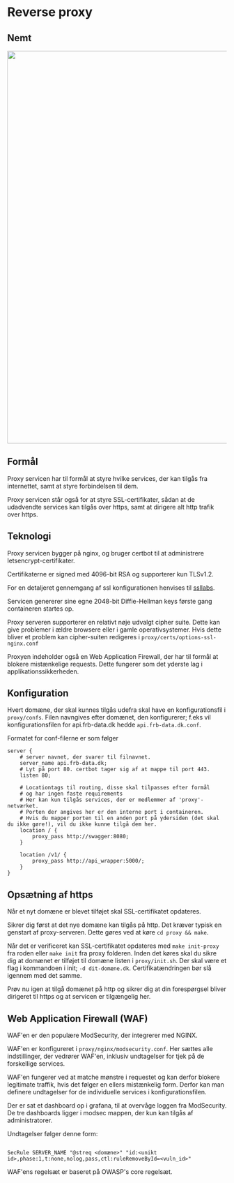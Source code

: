 # Reverse proxy

## Nemt

<img src="https://github.com/frederiksberg/prod-app1-deployment/blob/master/figures/ssllabsA+.PNG" width="900px">

## Formål

Proxy servicen har til formål at styre hvilke services, der kan tilgås fra internettet, samt at styre forbindelsen til dem.

Proxy servicen står også for at styre SSL-certifikater, sådan at de udadvendte services kan tilgås over https, samt at dirigere alt http trafik over https.

## Teknologi

Proxy servicen bygger på nginx, og bruger certbot til at administrere letsencrypt-certifikater.

Certifikaterne er signed med 4096-bit RSA og supporterer kun TLSv1.2.

For en detaljeret gennemgang af ssl konfigurationen henvises til [ssllabs](https://www.ssllabs.com/ssltest/analyze.html?d=th.frb-data.dk).

Servicen genererer sine egne 2048-bit Diffie-Hellman keys første gang containeren startes op.

Proxy serveren supporterer en relativt nøje udvalgt cipher suite. Dette kan give problemer i ældre browsere eller i gamle operativsystemer. Hvis dette bliver et problem kan cipher-suiten redigeres i `proxy/certs/options-ssl-nginx.conf`

Proxyen indeholder også en Web Application Firewall, der har til formål at blokere mistænkelige requests. Dette fungerer som det yderste lag i applikationssikkerheden.

## Konfiguration

Hvert domæne, der skal kunnes tilgås udefra skal have en konfigurationsfil i `proxy/confs`. Filen navngives efter domænet, den konfigurerer; f.eks vil konfigurationsfilen for api.frb-data.dk hedde `api.frb-data.dk.conf`.

Formatet for conf-filerne er som følger

```nginx
server {
    # server navnet, der svarer til filnavnet.
    server_name api.frb-data.dk;
    # Lyt på port 80. certbot tager sig af at mappe til port 443.
    listen 80;

    # Locationtags til routing, disse skal tilpasses efter formål
    # og har ingen faste requirements
    # Her kan kun tilgås services, der er medlemmer af 'proxy'-netværket.
    # Porten der angives her er den interne port i containeren.
    # Hvis du mapper porten til en anden port på ydersiden (det skal du ikke gøre!), vil du ikke kunne tilgå dem her.
    location / {
        proxy_pass http://swagger:8080;
    }

    location /v1/ {
        proxy_pass http://api_wrapper:5000/;
    }
}
```

## Opsætning af https

Når et nyt domæne er blevet tilføjet skal SSL-certifikatet opdateres.

Sikrer dig først at det nye domæne kan tilgås på http. Det kræver typisk en genstart af proxy-serveren.
Dette gøres ved at køre `cd proxy && make`.

Når det er verificeret kan SSL-certifikatet opdateres med `make init-proxy` fra roden eller `make init` fra proxy folderen.
Inden det køres skal du sikre dig at domænet er tilføjet til domæne listen i `proxy/init.sh`. Der skal være et flag i kommandoen i init; `-d dit-domæne.dk`.
Certifikatændringen bør slå igennem med det samme.

Prøv nu igen at tilgå domænet på http og sikrer dig at din forespørgsel bliver dirigeret til https og at servicen er tilgængelig her.

## Web Application Firewall (WAF)

WAF'en er den populære ModSecurity, der integrerer med NGINX.

WAF'en er konfigureret i `proxy/nginx/modsecurity.conf`. Her sættes alle indstillinger, der vedrører WAF'en, inklusiv undtagelser for tjek på de forskellige services.

WAF'en fungerer ved at matche mønstre i requestet og kan derfor blokere legitimate traffik, hvis det følger en ellers mistænkelig form. Derfor kan man definere undtagelser for de individuelle services i konfigurationsfilen.

Der er sat et dashboard op i grafana, til at overvåge loggen fra ModSecurity. De tre dashboards ligger i modsec mappen, der kun kan tilgås af administratorer.

Undtagelser følger denne form:

```config

SecRule SERVER_NAME "@streq <domæne>" "id:<unikt id>,phase:1,t:none,nolog,pass,ctl:ruleRemoveById=<vuln_id>"

```

WAF'ens regelsæt er baseret på OWASP's core regelsæt.
